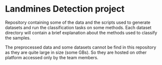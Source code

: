 # Landmines Detection project

Repository containing some of the data and the scripts used to generate datasets and run the classification tasks on some methods. Each dataset directory will contain a brief explanation about the methods used to classify the samples.

The preprocessed data and some datasets cannot be find in this repository as they are quite large in size (some GBs). So they are hosted on other platform accessed only by the team members.